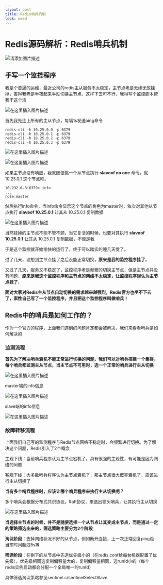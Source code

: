 ```yaml
---
layout: post
title: Redis哨兵机制
lock: need
---
```


# Redis源码解析：Redis哨兵机制

![请添加图片描述](https://img-blog.csdnimg.cn/7c4ed1ba25ff4a92b4f7c8a0464ac436.png)

## 手写一个监控程序
我是个苦逼的运维，最近公司的redis主从服务不太稳定，主节点老是无缘无故挂掉，害得我老是半夜起来手动切换主节点，这样下去可不行，我得写个监控脚本帮我干这个活

![在这里插入图片描述](https://img-blog.csdnimg.cn/4c52ebe120e24869b92b94b5fd478ce5.png)

首先我先连上所有的主从节点，每隔1s发送ping命令

```shell
redis-cli -h 10.25.0.0 -p 6379
redis-cli -h 10.25.0.1 -p 6379
redis-cli -h 10.25.0.2 -p 6379
redis-cli -h 10.25.0.3 -p 6379
```

![在这里插入图片描述](https://img-blog.csdnimg.cn/4e8b979091a84c71915f922bb7729c95.png)

![在这里插入图片描述](https://img-blog.csdnimg.cn/3a10a6b79de34f2687b8c10d92734f44.png)

如果主节点没有响应，我就随便挑一个从节点执行 **slaveof no one** 命令，就 10.25.0.1 这个节点吧。

```shell
10.232.0.3:6379> info
...
role:master
```

然后执行info命令，当info命令显示这个节点的角色为master时，依次对其他从节点执行 **slaveof 10.25.0.1** 让其从 10.25.0.1 复制数据

![在这里插入图片描述](https://img-blog.csdnimg.cn/4478ed74a2d540c98a0d95dd4426b8f0.png)

当然挂掉的主节点不能不管不顾，当它复活的时候，也要对其执行 **slaveof 10.25.0.1** 让其从 10.25.0.1 复制数据，不愧是我

于是这个监控就开始愉快的运行了，终于可以踏实的睡几天觉了。

过了几天，没想到主节点挂了之后没能正常切换，**原来是我的监控程序挂了**。

又过了几天，服务又不稳定了，监控程序老是频繁的切换主节点，但是主节点并没有问题，**原来是我这个监控程序和主节点的网络不太稳定，让监控程序误认为主节点挂了**。

**面对大家对Redis主从节点自动切换的需求越来越强烈，Redis官方也坐不下去了，索性自己写了一个监控程序，并且把这个监控程序叫做哨兵！**

## Redis中的哨兵是如何工作的？
作为一个官方的程序，上面我们遇到的问题肯定都会被解决，我们来看看哨兵是如何解决的
### 监测流程
**首先为了解决哨兵宕机不能正常进行切换的问题，我们可以对哨兵搭建一个集群，每个哨兵都监测主从节点，当主节点不可用时，选一个正常的哨兵进行主从切换**

![在这里插入图片描述](https://img-blog.csdnimg.cn/06739e9a9cc34f49b2124df947ec7552.png#pic_center)

master端的info信息

![在这里插入图片描述](https://img-blog.csdnimg.cn/90a7a1a70ff048c9864c441a0f6cfe2f.png)

slave端的info信息

![在这里插入图片描述](https://img-blog.csdnimg.cn/a14044128d5a4856941f0d901728a639.png)

### 故障转移流程
上面我们自己写的监测程序与Redis节点网络不稳定时，会频繁进行切换。为了解决这个问题，Redis引入了2个概念

主观下线：当前哨兵程序认为主节点宕机了，具有很强的主观性，有可能是因为网络的问题

客观下线：大多数哨兵程序认为主节点宕机了，那主节点很大概率宕机了，应该进行主从切换了

**当有多个哨兵程序时，应该让哪个哨兵程序来执行主从切换呢？**

多个哨兵会根据分布式共识协议，Raft协议，来选出领头哨兵，让其执行主从切换

![在这里插入图片描述](https://img-blog.csdnimg.cn/b161848d164c40779ec831afb937a207.png)

**当选择主节点的时候，并不是随便选择一个从节点让其变成主节点，而是通过一定的策略筛选出来的，筛选策略主要分为2个阶段**

**淘汰阶段**：去掉网络状况不好的从节点，例如断开连接，上一次正常回复ping距当前时间超过5s等

**筛选阶段**：在剩下的从节点中先选优先级小的（在redis.conf给每台机器配置了优先级），优先级相同选复制偏移量大的，复制偏移量相同，选runId小的（每个redis实例启动都会分配一个全局唯一的runId）

具体筛选淘汰策略参见sentinel.c/sentinelSelectSlave